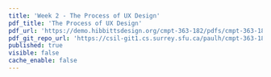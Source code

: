 ```yaml
---
title: 'Week 2 - The Process of UX Design'
pdf_title: 'The Process of UX Design'
pdf_url: 'https://demo.hibbittsdesign.org/cmpt-363-182/pdfs/cmpt-363-182-the-process-of-ux-design.pdf'
pdf_git_repo_url: 'https://csil-git1.cs.surrey.sfu.ca/paulh/cmpt-363-182-slides/blob/master/the-process-of-ux-design/slides.md'
published: true
visible: false
cache_enable: false
---
```

